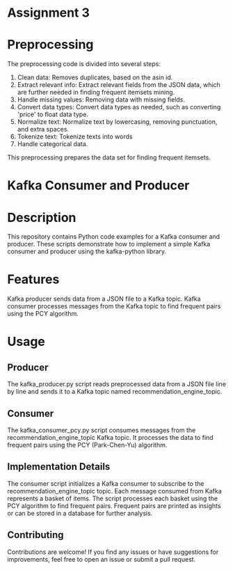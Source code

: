 # Assignment 3

# Preprocessing

The preprocessing code is divided into several steps:
1. Clean data: Removes duplicates, based on the asin id.
2. Extract relevant info: Extract relevant fields from the JSON data, which are further needed in finding frequent itemsets mining.
3. Handle missing values: Removing data with missing fields.
4. Convert data types: Convert data types as needed, such as converting 'price' to float data type.
5. Normalize text: Normalize text by lowercasing, removing punctuation, and extra spaces.
6. Tokenize text: Tokenize texts into words
7. Handle categorical data.

This preprocessing prepares the data set for finding frequent itemsets.


# Kafka Consumer and Producer 

# Description
This repository contains Python code examples for a Kafka consumer and producer. These scripts demonstrate how to implement a simple Kafka consumer and producer using the kafka-python library.

# Features
Kafka producer sends data from a JSON file to a Kafka topic.
Kafka consumer processes messages from the Kafka topic to find frequent pairs using the PCY algorithm.


# Usage

## Producer
The kafka_producer.py script reads preprocessed data from a JSON file line by line and sends it to a Kafka topic named recommendation_engine_topic.

## Consumer
The kafka_consumer_pcy.py script consumes messages from the recommendation_engine_topic Kafka topic. It processes the data to find frequent pairs using the PCY (Park-Chen-Yu) algorithm.
## Implementation Details
The consumer script initializes a Kafka consumer to subscribe to the recommendation_engine_topic topic.
Each message consumed from Kafka represents a basket of items.
The script processes each basket using the PCY algorithm to find frequent pairs.
Frequent pairs are printed as insights or can be stored in a database for further analysis.

## Contributing
Contributions are welcome! If you find any issues or have suggestions for improvements, feel free to open an issue or submit a pull request.
